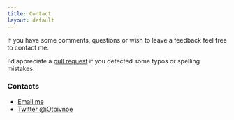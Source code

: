 ```yaml
---
title: Contact
layout: default
---
```


If you have some comments, questions or wish to leave a feedback feel free to contact me.

I'd appreciate a [pull request](https://github.com/Otbivnoe/Otbivnoe.github.io/pulls) if you detected some typos or spelling mistakes.

### Contacts
- <a href="mailto:master.ermolenko@gmail.com">Email me</a>
- [Twitter @iOtbivnoe](https://twitter.com/iOtbivnoe)